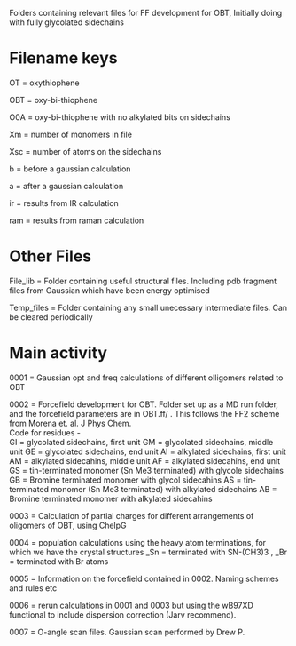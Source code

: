 Folders containing relevant files for FF development for OBT,  Initially doing with fully glycolated sidechains

# Filename keys
OT = oxythiophene

OBT = oxy-bi-thiophene

O0A = oxy-bi-thiophene with no alkylated bits on sidechains

Xm = number of monomers in file 

Xsc = number of atoms on the sidechains

b = before a gaussian calculation

a = after a gaussian calculation

ir = results from IR calculation

ram = results from raman calculation

# Other Files
File_lib = Folder containing useful structural files.  Including pdb fragment files from Gaussian which have been energy optimised

Temp_files = Folder containing any small unecessary intermediate files. Can be cleared periodically

# Main activity 
0001 = Gaussian opt and freq calculations of different olligomers related to OBT

0002 = Forcefield development for OBT.  Folder set up as a MD run folder, and the forcefield parameters are in OBT.ff/ . This follows the FF2 scheme from Morena et. al. J Phys Chem.   
	Code for residues - 	
		GI = glycolated sidechains, first unit
		GM = glycolated sidechains, middle unit
		GE = glycolated sidechains, end unit
		AI = alkylated sidechains, first unit
		AM = alkylated sidecahins, middle unit
		AF = alkylated sidecahins, end unit
		GS = tin-terminated monomer (Sn Me3 terminated) with glycole sidechains
		GB = Bromine terminated monomer with glycol sidecahins
		AS = tin-terminated monomer (Sn Me3 terminated) with alkylated sidechains
		AB = Bromine terminated monomer with alkylated sidecahins


0003 = Calculation of partial charges for different arrangements of oligomers of OBT, using ChelpG 

0004 = population calculations using the heavy atom terminations, for which we have the crystal structures
	_Sn = terminated with SN-(CH3)3 , _Br = terminated with Br atoms

0005 = Information on the forcefield contained in 0002.  Naming schemes and rules etc

0006 = rerun calculations in 0001 and 0003 but using the wB97XD functional to include dispersion correction (Jarv recommend).

0007 = O-angle scan files.  Gaussian scan performed by Drew P. 
